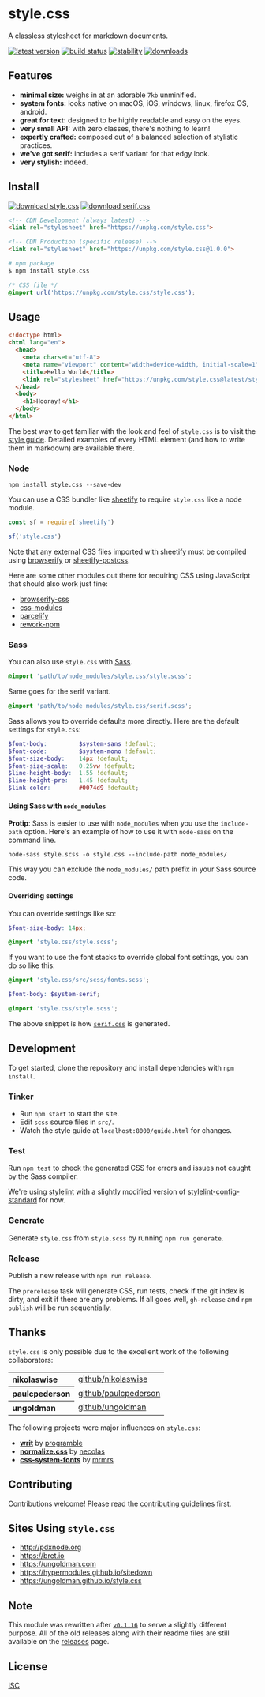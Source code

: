 # style.css

A classless stylesheet for markdown documents.

[![latest version][npm-img]][npm-url] [![build status][travis-img]][travis-url] [![stability][stability-img]][stability-url] [![downloads][downloads-img]][npm-url]

[npm-img]: https://img.shields.io/npm/v/style.css.svg?style=flat-square
[npm-url]: https://www.npmjs.com/package/style.css
[travis-img]: https://img.shields.io/travis/ungoldman/style.css.svg?style=flat-square
[travis-url]: https://travis-ci.org/ungoldman/style.css
[stability-img]: https://img.shields.io/badge/stability-experimental-orange.svg?style=flat-square
[stability-url]: https://nodejs.org/api/documentation.html#documentation_stability_index"
[downloads-img]: https://img.shields.io/npm/dm/style.css.svg?style=flat-square

## Features

- **minimal size:** weighs in at an adorable `7kb` unminified.
- **system fonts:** looks native on macOS, iOS, windows, linux, firefox OS, android.
- **great for text:** designed to be highly readable and easy on the eyes.
- **very small API:** with zero classes, there's nothing to learn!
- **expertly crafted:** composed out of a balanced selection of stylistic practices.
- **we've got serif:** includes a serif variant for that edgy look.
- **very stylish:** indeed.

## Install

[![download style.css][dl-sans-img]][dl-sans-url] [![download serif.css][dl-serif-img]][dl-serif-url]

[dl-sans-img]: https://img.shields.io/badge/download-style.css-6495ED.svg?style=flat-square
[dl-sans-url]: https://unpkg.com/style.css
[dl-serif-img]: https://img.shields.io/badge/download-serif.css-6495ED.svg?style=flat-square
[dl-serif-url]: https://unpkg.com/style.css/serif.css

```html
<!-- CDN Development (always latest) -->
<link rel="stylesheet" href="https://unpkg.com/style.css">
```

```html
<!-- CDN Production (specific release) -->
<link rel="stylesheet" href="https://unpkg.com/style.css@1.0.0">
```

```sh
# npm package
$ npm install style.css
```

```css
/* CSS file */
@import url('https://unpkg.com/style.css/style.css');
```

## Usage

```html
<!doctype html>
<html lang="en">
  <head>
    <meta charset="utf-8">
    <meta name="viewport" content="width=device-width, initial-scale=1">
    <title>Hello World</title>
    <link rel="stylesheet" href="https://unpkg.com/style.css@latest/style.css">
  </head>
  <body>
    <h1>Hooray!</h1>
  </body>
</html>
```

The best way to get familiar with the look and feel of `style.css` is to visit the [style guide](https://ungoldman.github.io/style.css/guide.html). Detailed examples of every HTML element (and how to write them in markdown) are available there.

### Node

```
npm install style.css --save-dev
```

You can use a CSS bundler like [sheetify](https://github.com/stackcss/sheetify#use-npm-packages) to require `style.css` like a node module.

```js
const sf = require('sheetify')

sf('style.css')
```

Note that any external CSS files imported with sheetify must be compiled using [browserify](https://github.com/substack/node-browserify) or [sheetify-postcss](https://github.com/stackcss/sheetify-postcss).

Here are some other modules out there for requiring CSS using JavaScript that should also work just fine:

- [browserify-css](https://www.npmjs.com/package/browserify-css)
- [css-modules](https://github.com/css-modules/css-modules)
- [parcelify](https://www.npmjs.com/package/parcelify)
- [rework-npm](https://www.npmjs.com/package/rework-npm)

### Sass

You can also use `style.css` with [Sass](http://sass-lang.com/).

```scss
@import 'path/to/node_modules/style.css/style.scss';
```

Same goes for the serif variant.

```scss
@import 'path/to/node_modules/style.css/serif.scss';
```

Sass allows you to override defaults more directly. Here are the default settings for `style.css`:

```scss
$font-body:         $system-sans !default;
$font-code:         $system-mono !default;
$font-size-body:    14px !default;
$font-size-scale:   0.25vw !default;
$line-height-body:  1.55 !default;
$line-height-pre:   1.45 !default;
$link-color:        #0074d9 !default;
```

#### Using Sass with `node_modules`

**Protip**: Sass is easier to use with `node_modules` when you use the `include-path` option. Here's an example of how to use it with `node-sass` on the command line.

```
node-sass style.scss -o style.css --include-path node_modules/
```

This way you can exclude the `node_modules/` path prefix in your Sass source code.

#### Overriding settings

You can override settings like so:

```scss
$font-size-body: 14px;

@import 'style.css/style.scss';
```

If you want to use the font stacks to override global font settings, you can do so like this:

```scss
@import 'style.css/src/scss/fonts.scss';

$font-body: $system-serif;

@import 'style.css/style.scss';
```

The above snippet is how [`serif.css`](serif.css) is generated.

## Development

To get started, clone the repository and install dependencies with `npm install`.

### Tinker

- Run `npm start` to start the site.
- Edit `scss` source files in `src/`.
- Watch the style guide at `localhost:8000/guide.html` for changes.

### Test

Run `npm test` to check the generated CSS for errors and issues not caught by the Sass compiler.

We're using [stylelint](https://github.com/stylelint/stylelint) with a slightly modified version of [stylelint-config-standard](https://github.com/stylelint/stylelint-config-standard) for now.

### Generate

Generate `style.css` from `style.scss` by running `npm run generate`.

### Release

Publish a new release with `npm run release`.

The `prerelease` task will generate CSS, run tests, check if the git index is dirty, and exit if there are any problems. If all goes well, `gh-release` and `npm publish` will be run sequentially.

## Thanks

`style.css` is only possible due to the excellent work of the following collaborators:

<table>
  <tbody>
    <tr><th align="left">nikolaswise</th><td><a href="https://github.com/nikolaswise">github/nikolaswise</a></td></tr>
    <tr><th align="left">paulcpederson</th><td><a href="https://github.com/paulcpederson">github/paulcpederson</a></td></tr>
    <tr><th align="left">ungoldman</th><td><a href="https://github.com/ungoldman">github/ungoldman</a></td></tr>
  </tbody>
</table>

The following projects were major influences on `style.css`:

- **[writ](https://writ.cmcenroe.me)** by [programble](https://github.com/programble)
- **[normalize.css](https://github.com/necolas/normalize.css)** by [necolas](https://github.com/necolas)
- **[css-system-fonts](https://github.com/mrmrs/css-system-fonts/)** by [mrmrs](https://github.com/mrmrs)

## Contributing

Contributions welcome! Please read the [contributing guidelines](contributing.md) first.

## Sites Using `style.css`

- http://pdxnode.org
- https://bret.io
- https://ungoldman.com
- https://hypermodules.github.io/sitedown
- https://ungoldman.github.io/style.css

## Note

This module was rewritten after [`v0.1.16`](https://github.com/ungoldman/style.css/tree/v0.1.16#readme) to serve a slightly different purpose. All of the old releases along with their readme files are still available on the [releases](https://github.com/ungoldman/style.css/releases) page.

## License

[ISC](LICENSE.md)
